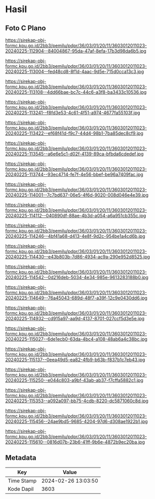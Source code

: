 # Hasil

## Foto C Plano

https://sirekap-obj-formc.kpu.go.id/2bb3/pemilu/pdpr/36/03/01/20/11/3603012011023-20240225-112904--84004867-95da-47af-8efa-17b3d98da6b5.jpg

https://sirekap-obj-formc.kpu.go.id/2bb3/pemilu/pdpr/36/03/01/20/11/3603012011023-20240225-113004--fed48cd8-8f1d-4aac-9d5e-715d0cca13c3.jpg

https://sirekap-obj-formc.kpu.go.id/2bb3/pemilu/pdpr/36/03/01/20/11/3603012011023-20240225-113108--4dd66bae-bc7c-44c6-a3f8-ba3433c10536.jpg

https://sirekap-obj-formc.kpu.go.id/2bb3/pemilu/pdpr/36/03/01/20/11/3603012011023-20240225-113241--f8fd3e53-4c61-4f51-a974-4677fa55103f.jpg

https://sirekap-obj-formc.kpu.go.id/2bb3/pemilu/pdpr/36/03/01/20/11/3603012011023-20240225-113422--ef68f41d-f9c7-44d4-98b1-7ba85dec8cf9.jpg

https://sirekap-obj-formc.kpu.go.id/2bb3/pemilu/pdpr/36/03/01/20/11/3603012011023-20240225-113545--a6e6e5c1-d02f-4139-89ca-bfbda6cdedef.jpg

https://sirekap-obj-formc.kpu.go.id/2bb3/pemilu/pdpr/36/03/01/20/11/3603012011023-20240225-113744--93ec4714-fe7f-4e56-bbef-be96a7409fac.jpg

https://sirekap-obj-formc.kpu.go.id/2bb3/pemilu/pdpr/36/03/01/20/11/3603012011023-20240225-114001--7c7bd637-06e5-4f6d-9020-008d046e4e39.jpg

https://sirekap-obj-formc.kpu.go.id/2bb3/pemilu/pdpr/36/03/01/20/11/3603012011023-20240225-114112--040890df-88ae-4b3d-a054-a6a951cb355c.jpg

https://sirekap-obj-formc.kpu.go.id/2bb3/pemilu/pdpr/36/03/01/20/11/3603012011023-20240225-114246--4bf41a68-d413-4e8f-9d2c-954be1a4cd6b.jpg

https://sirekap-obj-formc.kpu.go.id/2bb3/pemilu/pdpr/36/03/01/20/11/3603012011023-20240225-114430--e43b803b-7d86-4934-ac9a-290e952d8525.jpg

https://sirekap-obj-formc.kpu.go.id/2bb3/pemilu/pdpr/36/03/01/20/11/3603012011023-20240225-114542--0d216deb-5034-4e34-985e-9613283188b0.jpg

https://sirekap-obj-formc.kpu.go.id/2bb3/pemilu/pdpr/36/03/01/20/11/3603012011023-20240225-114649--76a45043-689d-48f7-a39f-12c9e0430dd6.jpg

https://sirekap-obj-formc.kpu.go.id/2bb3/pemilu/pdpr/36/03/01/20/11/3603012011023-20240225-114932--cd915a97-aa9d-4137-8701-027ccf5d3e5e.jpg

https://sirekap-obj-formc.kpu.go.id/2bb3/pemilu/pdpr/36/03/01/20/11/3603012011023-20240225-115027--6de1ecb0-63da-4bc4-a108-48ab6a4c38bc.jpg

https://sirekap-obj-formc.kpu.go.id/2bb3/pemilu/pdpr/36/03/01/20/11/3603012011023-20240225-115137--0eea49d5-ea82-4fb9-b63b-f837b1c7eb43.jpg

https://sirekap-obj-formc.kpu.go.id/2bb3/pemilu/pdpr/36/03/01/20/11/3603012011023-20240225-115250--e044c803-a9bf-43ab-ab37-f7cffa5882c1.jpg

https://sirekap-obj-formc.kpu.go.id/2bb3/pemilu/pdpr/36/03/01/20/11/3603012011023-20240225-115353--a092a097-bb75-4cdb-8220-dc5871060c8d.jpg

https://sirekap-obj-formc.kpu.go.id/2bb3/pemilu/pdpr/36/03/01/20/11/3603012011023-20240225-115456--24ae9bd5-9685-4204-97d6-d308ae1922b1.jpg

https://sirekap-obj-formc.kpu.go.id/2bb3/pemilu/pdpr/36/03/01/20/11/3603012011023-20240225-115610--0816d07b-23b6-41ff-9b6e-4872b9ec20ba.jpg


## Metadata

| Key        | Value               |
| ---------- | ------------------- |
| Time Stamp | 2024-02-26 13:03:50 |
| Kode Dapil | 3603                |



